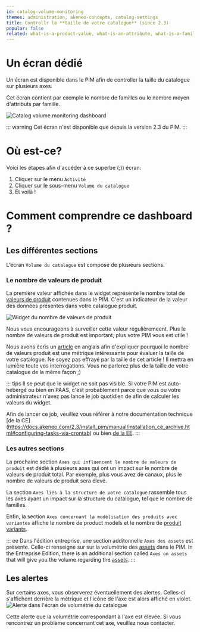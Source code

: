 ```yaml
---
id: catalog-volume-monitoring
themes: administration, akeneo-concepts, catalog-settings 
title: Controllr la **taille de votre catalogue** (since 2.3)
popular: false
related: what-is-a-product-value, what-is-an-attribute, what-is-a-family, what-is-a-channel, what-is-a-locale, what-is-a-category
---
```


# Un écran dédié

Un écran est disponible dans le PIM afin de controller la taille du catalogue sur plusieurs axes.

Cet écran contient par exemple le nombre de familles ou le nombre moyen d'attributs par famille.

![Catalog volume monitoring dashboard](../img/Activity_CatalogVolumeMonitoring_fr.png)

::: warning
Cet écran n'est disponible que depuis la version 2.3 du PIM.
:::

# Où est-ce?

Voici les étapes afin d'accéder à ce superbe (;)) écran:

1. Cliquer sur le menu `Activité`
2. Cliquer sur le sous-menu `Volume du catalogue`
3. Et voilà !

# Comment comprendre ce dashboard ?

## Les différentes sections

L'écran `Volume du catalogue` est composé de plusieurs sections.

### Le nombre de valeurs de produit

La première valeur affichée dans le widget représente le nombre total de [valeurs de produit](/articles/what-is-a-product-value.html) contenues dans le PIM.
C'est un indicateur de la valeur des données présentes dans votre catalogue produit. 

![Widget du nombre de valeurs de produit](../img/Activity_CatalogVolumeMonitoring_PvWidget_fr.png)

Nous vous encourageons à surveiller cette valeur régulièremeent. Plus le nombre de valeurs de produit est important, plus votre PIM vous est utile !

Nous avons écris un [article](https://medium.com/akeneo-labs/because-your-product-catalog-typology-matters-e1a9af4c33e0) en anglais afin d'expliquer pourquoi le nombre de valeurs produit est une métrique intéressante pour évaluer la taille de votre catalogue. Ne soyez pas effrayé par la taille de cet article ! Il mettra en lumière toute vos interrogations. Vous ne parlerez plus de la taille de votre catalogue de la même façon ;)

::: tips
Il se peut que le widget ne soit pas visible.
Si votre PIM est auto-hébergé ou bien en PAAS, c'est probablement parce que vous ou votre administrateur n'avez pas lancé le job quotidien de afin de calculer les valeurs du widget.

Afin de lancer ce job, veuillez vous référer à notre documentation technique [de la CE] (https://docs.akeneo.com/2.3/install_pim/manual/installation_ce_archive.html#configuring-tasks-via-crontab) ou bien [de la EE](https://docs.akeneo.com/2.3/install_pim/manual/installation_ee_archive.html#configuring-tasks-via-crontab).
:::

### Les autres sections

La prochaine section `Axes qui influencent le nombre de valeurs de produit` est dédié à plusieurs axes qui ont un impact sur le nombre de valeurs de produit total.
Par exemple, plus vous avez de canaux, plus le nombre de valeurs de produit sera élevé.

La section `Axes liés à la structure de votre catalogue` rassemble tous les axes ayant un impact sur la structure du catalogue, tel que le nombre de familles.

Enfin, la section `Axes concernant la modélisation des produits avec variantes` affiche le nombre de product models et le nombre de [produit variants](/articles/what-about-products-variants.html).

::: ee
Dans l'édition entreprise, une section additonnelle `Axes des assets` est présente. Celle-ci renseigne sur sur la volumétrie des [assets](/articles/work-with-assets.html) dans le PIM.
In the Entreprise Edition, there is an additional section called `Axes on assets` that will give you the volume regarding the [assets](/articles/work-with-assets.html).
:::

## Les alertes

Sur certains axes, vous observerez éventuellement des alertes. Celles-ci s'affichent derrière la métrique et l'icône de l'axe est alors affiché en violet. 
![Alerte dans l'écran de volumétrie du catalogue](../img/Activity_CatalogVolumeMonitoring_Alert_fr.png)

Cette alerte que la volumétrie correspondant à l'axe est élevée. Si vous rencontrez un problème concernant cet axe, veuillez nous contacter.
